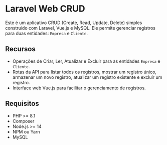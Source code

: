 # Laravel Web CRUD

Este é um aplicativo CRUD (Create, Read, Update, Delete) simples construído com Laravel, Vue.js e MySQL. Ele permite gerenciar registros para duas entidades: `Empresa` e `Cliente`.

## Recursos

- Operações de Criar, Ler, Atualizar e Excluir para as entidades `Empresa` e `Cliente`.
- Rotas da API para listar todos os registros, mostrar um registro único, armazenar um novo registro, atualizar um registro existente e excluir um registro.
- Interface web Vue.js para facilitar o gerenciamento de registros.

## Requisitos

- PHP >= 8.1
- Composer
- Node.js >= 14
- NPM ou Yarn
- MySQL

